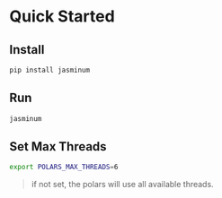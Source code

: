 # Quick Started

## Install

```bash
pip install jasminum
```

## Run

```bash
jasminum
```

## Set Max Threads

```bash
export POLARS_MAX_THREADS=6
```

> if not set, the polars will use all available threads.
